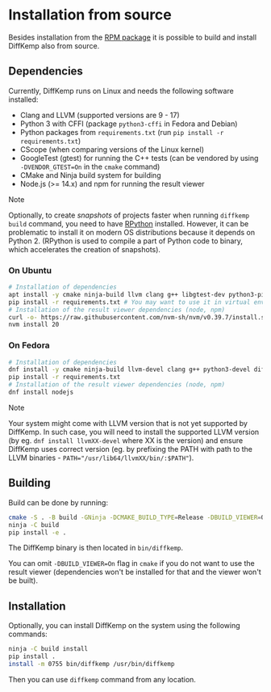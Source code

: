 # Installation from source

Besides installation from the [RPM package](https://copr.fedorainfracloud.org/coprs/viktormalik/diffkemp/)
it is possible to build and install DiffKemp also from source.

## Dependencies

Currently, DiffKemp runs on Linux and needs the following software installed:

- Clang and LLVM (supported versions are 9 - 17)
- Python 3 with CFFI (package `python3-cffi` in Fedora and Debian)
- Python packages from `requirements.txt` (run `pip install -r requirements.txt`)
- CScope (when comparing versions of the Linux kernel)
- GoogleTest (gtest) for running the C++ tests (can be vendored by using
  `-DVENDOR_GTEST=On` in the `cmake` command)
- CMake and Ninja build system for building
- Node.js (>= 14.x) and npm for running the result viewer

> [!NOTE]
> Optionally, to create *snapshots* of projects faster when running `diffkemp build`
> command, you need to have [RPython](https://rpython.readthedocs.io/en/latest/)
> installed. However, it can be problematic to install it on modern OS
> distributions because it depends on Python 2.
> (RPython is used to compile a part of Python code to binary, which accelerates
> the creation of snapshots).

### On Ubuntu

```sh
# Installation of dependencies
apt install -y cmake ninja-build llvm clang g++ libgtest-dev python3-pip python-is-python3
pip install -r requirements.txt # You may want to use it in virtual environment
# Installation of the result viewer dependencies (node, npm)
curl -o- https://raw.githubusercontent.com/nvm-sh/nvm/v0.39.7/install.sh | bash
nvm install 20
```

### On Fedora

```sh
# Installation of dependencies
dnf install -y cmake ninja-build llvm-devel clang g++ python3-devel diffutils python3-pip gtest-devel
pip install -r requirements.txt
# Installation of the result viewer dependencies (node, npm)
dnf install nodejs
```

> [!NOTE]
> Your system might come with LLVM version that is not yet supported by
> DiffKemp. In such case, you will need to install the supported LLVM
> version (by eg. `dnf install llvmXX-devel` where XX is the version) and
> ensure DiffKemp uses correct version (eg. by prefixing the PATH with path
> to the LLVM binaries - `PATH="/usr/lib64/llvmXX/bin/:$PATH"`).

## Building

Build can be done by running:

```sh
cmake -S . -B build -GNinja -DCMAKE_BUILD_TYPE=Release -DBUILD_VIEWER=On
ninja -C build
pip install -e .
```

The DiffKemp binary is then located in `bin/diffkemp`.

You can omit `-DBUILD_VIEWER=On` flag in `cmake` if you do not want to use the
result viewer (dependencies won't be installed for that and the viewer won't be
built).

## Installation

Optionally, you can install DiffKemp on the system using the following commands:

```sh
ninja -C build install
pip install .
install -m 0755 bin/diffkemp /usr/bin/diffkemp
```

Then you can use `diffkemp` command from any location.
